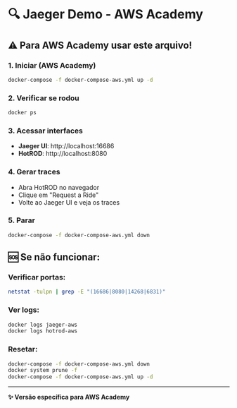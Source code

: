 # 🔍 Jaeger Demo - AWS Academy

## ⚠️ Para AWS Academy usar este arquivo!

### 1. Iniciar (AWS Academy)
```bash
docker-compose -f docker-compose-aws.yml up -d
```

### 2. Verificar se rodou
```bash
docker ps
```

### 3. Acessar interfaces
- **Jaeger UI**: http://localhost:16686
- **HotROD**: http://localhost:8080

### 4. Gerar traces
- Abra HotROD no navegador
- Clique em "Request a Ride" 
- Volte ao Jaeger UI e veja os traces

### 5. Parar
```bash
docker-compose -f docker-compose-aws.yml down
```

## 🆘 Se não funcionar:

### Verificar portas:
```bash
netstat -tulpn | grep -E "(16686|8080|14268|6831)"
```

### Ver logs:
```bash
docker logs jaeger-aws
docker logs hotrod-aws
```

### Resetar:
```bash
docker-compose -f docker-compose-aws.yml down
docker system prune -f
docker-compose -f docker-compose-aws.yml up -d
```

---
**✨ Versão específica para AWS Academy** 